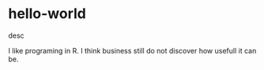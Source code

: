 # hello-world
desc

I like programing in R. I think business still do not discover how usefull it can be.
